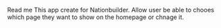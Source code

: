 Read me
This app create for Nationbuilder. Allow user be able to chooes which page they want to show on the homepage or chnage it.
